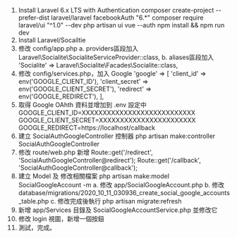 1. Install Laravel 6.x LTS with Authentication
    composer create-project --prefer-dist laravel/laravel facebookAuth "6.*"
    composer require laravel/ui "^1.0" --dev
    php artisan ui vue --auth
    npm install && npm run dev
2. Install Laravel/Socailtie
3. 修改 config/app.php
    a. providers區段加入
        Laravel\Socialite\SocialiteServiceProvider::class,
    b. aliases區段加入
        'Socialite' => Laravel\Socialite\Facades\Socialite::class,
4. 修改 config/services.php，加入 Google
    'google' => [
        'client_id' => env('GOOGLE_CLIENT_ID'),
        'client_secret' => env('GOOGLE_CLIENT_SECRET'),
        'redirect' => env('GOOGLE_REDIRECT'),
    ],
5. 取得 Google OAhth 資料並增加到 .env 設定中
    GOOGLE_CLIENT_ID=XXXXXXXXXXXXXXXXXXXXXXXXXXX
    GOOGLE_CLIENT_SECRET=XXXXXXXXXXXXXXXXXXXXXXX
    GOOGLE_REDIRECT=https://localhost/callback
6. 建立 SocialAuthGoogleController 控制器
    php artisan make:controller SocialAuthGoogleController
7. 修改 route/web.php 新增
    Route::get('/redirect', 'SocialAuthGoogleController@redirect');
    Route::get('/callback', 'SocialAuthGoogleController@callback');
8. 建立 Model 及 修改相關檔案
    php artisan make:model SocialGoogleAccount -m
    a. 修改 app/SocialGoogleAccount.php
    b. 修改 database/migrations/2020_10_11_030936_create_social_google_accounts_table.php
    c. 修改完成後執行 php artisan migrate:refresh
9. 新增 app/Services 目錄及 SocialGoogleAccountService.php 並修改它
10. 修改 login 視圖，新增一個按鈕
11. 測試，完成。
